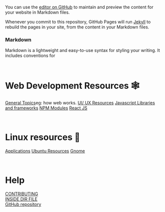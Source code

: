 You can use the [editor on GitHub](https://github.com/hkvongit/hkv.github.io/edit/main/README.md) to maintain and preview the content for your website in Markdown files.

Whenever you commit to this repository, GitHub Pages will run [Jekyll](https://jekyllrb.com/) to rebuild the pages in your site, from the content in your Markdown files.

### Markdown

Markdown is a lightweight and easy-to-use syntax for styling your writing. It includes conventions for

<br/>

# Web Development Resources 🕸
[General Topics](./web_development_resources/javascript_libraries.html)eg: how web works.
[UI/ UX Resources](./web_development_resources/Ui_UX_resources/.html)
[Javascript Libraries and frameworks](./web_development_resources/javascript_libraries.html)
[NPM Modules](./web_development_resources/javascript_libraries.html)
[React JS](./web_development_resources/javascript_libraries.html)

<br/>

# Linux resources 🐧
[Applications](linux_resources/Applications.html)
[Ubuntu Resources](./web_development_resources/javascript_libraries.html)
[Gnome](./web_development_resources/javascript_libraries.html)

<br/>

# Help
<a href="./CONTRIBUTING.html"> CONTRIBUTING </a>
<br/>
<a href="./help/HELP.html"> INSIDE DIR FILE </a>
<br/>
[GitHub repository](https://github.com/hkvongit/hkv.github.io/edit/main/README.md)